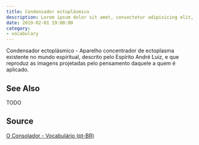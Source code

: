 ```yaml
---
title: Condensador ectoplásmico
description: Lorem ipsum dolor sit amet, consectetur adipisicing elit, sed do eiusmod tempor incididunt ut labore et dolore magna aliqua.  TODO
date: 2019-02-01 19:00:00
category:
- vocabulary
---
```


Condensador ectoplásmico - Aparelho concentrador de ectoplasma existente no mundo espiritual, descrito pelo Espírito André Luiz, e que reproduz as imagens projetadas pelo pensamento daquele a quem é aplicado.

## See Also
TODO

## Source
[O Consolador - Vocabulário (pt-BR)](http://www.oconsolador.com.br/linkfixo/vocabulario/principal.html)


